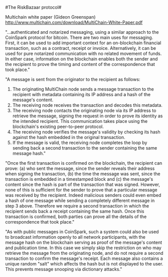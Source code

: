 #The RiskBazaar protocol#

Multichain white paper (Gideon Greenspan)
http://www.multichain.com/download/MultiChain-White-Paper.pdf

"...authenticated and notarized messaging, using a similar approach to the CoinSpark protocol for bitcoin. There are two main uses for messaging. First, it can be used to add important context for an on-blockchain financial transaction, such as a contract, receipt or invoice. Alternatively, it can be used for pure notarized communication with no related movement of funds. In either case, information on the blockchain enables both the sender and the recipient to prove the timing and content of the correspondence that took place."

"A message is sent from the originator to the recipient as follows:

1. The originating MultiChain node sends a message transaction to the recipient with metadata containing its IP address and a hash of the message's content.
2. The receiving node receives the transaction and decodes this metadata.
3. The receiving node contacts the originating node via its IP address to retrieve the message, signing the request in order to prove its identity as the intended recipient. This communication takes place using the blockchain's existing peer-to-peer protocol.
4. The receiving node verifies the message's validity by checking its hash against the hash embedded in the original transaction.
5. If the message is valid, the receiving node completes the loop by sending back a second transaction to the sender containing the same message hash."

"Once the first transaction is confirmed on the blockchain, the recipient can prove: (a) who sent the message, since the sender reveals their address when signing the transaction, (b) the time the message was sent, since the transaction is embedded in a timestamped block and (c) the message's content since the hash is part of the transaction that was signed. However, none of this is sufficient for the sender to prove that a particular message was received by the recipient. Indeed malicious senders could even embed a hash of one message while sending a completely different message in step 3 above. Therefore we require a second transaction in which the recipient sends back a receipt containing the same hash. Once this transaction is confirmed, both parties can prove all the details of the correspondence that took place."

"As with public messages in CoinSpark, such a system could also be used to broadcast information openly to all network participants, with the message hash on the blockchain serving as proof of the message's content and publication time. In this case we simply skip the restriction on who may retrieve the message from the originating node, and do not require a second transaction to confirm the message's receipt. Each message also contains a unique random "salt" which affects the hash but is not displayed to the user. This prevents message snooping via dictionary attacks."


